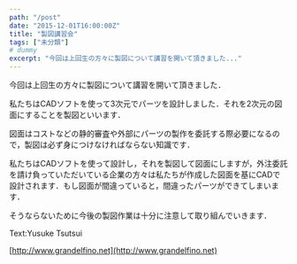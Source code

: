 ```yaml
---
path: "/post"
date: "2015-12-01T16:00:00Z"
title: "製図講習会"
tags: ["未分類"]
# dummy
excerpt: "今回は上回生の方々に製図について講習を開いて頂きました..."
---
```




[](01-1.jpg)

今回は上回生の方々に製図について講習を開いて頂きました．

私たちはCADソフトを使って3次元でパーツを設計しました．それを2次元の図面にすることを製図といいます．

図面はコストなどの静的審査や外部にパーツの製作を委託する際必要になるので，製図は必ず身につけなければならない知識です．

私たちはCADソフトを使って設計し，それを製図して図面にしますが，外注委託を請け負っていただいている企業の方々は私たちが作成した図面を基にCADで設計されます．もし図面が間違っていると，間違ったパーツができてしまいます．

そうならないために今後の製図作業は十分に注意して取り組んでいきます．

Text:Yusuke Tsutsui

[http://www.grandelfino.net](http://www.grandelfino.net)

